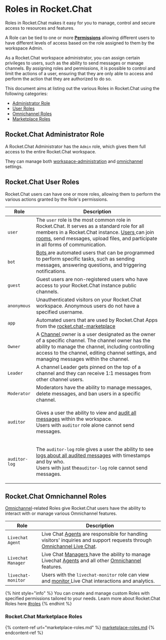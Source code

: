 # Roles in Rocket.Chat

Roles in Rocket.Chat makes it easy for you to manage, control and secure access to resources and features.

A Role can be tied to one or more [**Permissions**](../../use-rocket.chat/workspace-administration/permissions.md) allowing different users to have different levels of access based on the role assigned to them by the workspace Admin.

As a Rocket.Chat workspace administrator, you can assign certain privileges to users, such as the ability to send messages or manage channels. By assigning roles and permissions, it is possible to control and limit the actions of a user, ensuring that they are only able to access and perform the action that they are authorized to do so.

This document aims at listing out the various Roles in Rocket.Chat using the following categories:

* [Administrator Role](./#rocket.chat-administrator-role)
* [User Roles](./#rocket.chat-user-roles)
* [Omnichannel Roles](./#rocket.chat-omnichannel-roles)
* [Marketplace Roles](./#rocket.chat-marketplace-roles)

## Rocket.Chat Administrator Role

A Rocket.Chat Administrator has the `Admin` role, which gives them full access to the entire Rocket.Chat workspace.

They can manage both [workspace-administration](../../use-rocket.chat/workspace-administration/ "mention") and [omnichannel](../../use-rocket.chat/omnichannel/ "mention") settings.

## Rocket.Chat User Roles

Rocket.Chat users can have one or more roles, allowing them to perform the various actions granted by the Role's permissions.

| Role          | Description                                                                                                                                                                                                                                                                                                         |
| ------------- | ------------------------------------------------------------------------------------------------------------------------------------------------------------------------------------------------------------------------------------------------------------------------------------------------------------------- |
| `user`        | The `user` role is the most common role in Rocket.Chat. It serves as a standard role for all members in a Rocket.Chat instance. [Users ](../../use-rocket.chat/user-guides/)can join [rooms](../../use-rocket.chat/user-guides/rooms/), send messages, upload files, and participate in all forms of communication. |
| `bot`         | [Bots ](../../use-rocket.chat/workspace-administration/settings/bots.md)are automated users that can be programmed to perform specific tasks, such as sending messages, answering questions, and triggering notifications.                                                                                          |
| `guest`       | Guest users are non-registered users who have access to your Rocket.Chat instance public channels.                                                                                                                                                                                                                  |
| `anonymous`   | Unauthenticated visitors on your Rocket.Chat workspace. Anonymous users do not have a specified username.                                                                                                                                                                                                           |
| `app`         | Automated users that are used by Rocket.Chat Apps from the [rocket.chat-marketplace](../../extend-rocket.chat-capabilities/rocket.chat-marketplace/ "mention")                                                                                                                                                      |
| `Owner`       | A [Channel ](../../use-rocket.chat/user-guides/rooms/channels/)owner is a user designated as the owner of a specific channel. The channel owner has the ability to manage the channel, including controlling access to the channel, editing channel settings, and managing messages within the channel.             |
| `Leader`      | A channel Leader gets pinned on the top of a channel and they can receive 1:1 messages from other channel users.                                                                                                                                                                                                    |
| `Moderator`   | Moderators have the ability to manage messages, delete messages, and ban users in a specific channel.                                                                                                                                                                                                               |
| `auditor`     | <p>Gives a user the ability to view and <a href="../../use-rocket.chat/message-auditing-log.md">audit all messages</a> within the workspace.<br>Users with <code>auditor</code> role alone cannot send messages.</p>                                                                                                |
| `auditor-log` | <p>The <code>auditor-log</code> role gives a user the ability to see <a href="../../use-rocket.chat/message-auditing-log.md">logs about all audited messages</a> with timestamps and by who.<br>Users with just the<code>auditor-log</code> role cannot send messages.</p>                                          |

## Rocket.Chat Omnichannel Roles

[Omnichannel](../../use-rocket.chat/omnichannel/)-related Roles give Rocket.Chat users have the ability to interact with or manage various Omnichannel features.

| Role               | Description                                                                                                                                                                                                                               |
| ------------------ | ----------------------------------------------------------------------------------------------------------------------------------------------------------------------------------------------------------------------------------------- |
| `Livechat Agent`   | Live Chat [Agents](../../use-rocket.chat/omnichannel/agents.md) are responsible for handling visitors' inquiries and support requests through [Omnichannel Live Chat](../../use-rocket.chat/omnichannel/livechat-widget-installation.md). |
| `Livechat Manager` | Live Chat [Managers ](../../use-rocket.chat/omnichannel/managers.md)have the ability to manage Livechat [Agents](../../use-rocket.chat/omnichannel/agents.md) and all other [Omnichannel ](../../use-rocket.chat/omnichannel/)features.   |
| `livechat-monitor` | Users with the `livechat-monitor` role can view and [monitor ](../../use-rocket.chat/omnichannel/monitors-managers-guide.md)Live Chat interactions and analytics.                                                                         |

{% hint style="info" %}
You can create and manage custom Roles with specified permissions tailored to your needs. Learn more about Rocket.Chat Roles here [#roles](../../use-rocket.chat/workspace-administration/permissions.md#roles "mention")
{% endhint %}

### Rocket.Chat Marketplace Roles

{% content-ref url="marketplace-roles.md" %}
[marketplace-roles.md](marketplace-roles.md)
{% endcontent-ref %}
